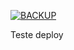 [![BACKUP](https://github.com/leo-odilon/teste/actions/workflows/autoupdate.yml/badge.svg)](https://github.com/leo-odilon/teste/actions/workflows/autoupdate.yml)

Teste deploy
